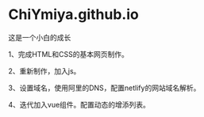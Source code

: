 # ChiYmiya.github.io
这是一个小白的成长

1、完成HTML和CSS的基本网页制作。

2、重新制作，加入js。

3、设置域名，使用阿里的DNS，配置netlify的网站域名解析。

4、迭代加入vue组件。配置动态的增添列表。
